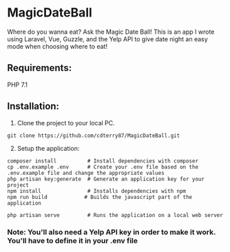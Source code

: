 # MagicDateBall
Where do you wanna eat? Ask the Magic Date Ball!
This is an app I wrote using Laravel, Vue, Guzzle, and the Yelp API to give date night an easy mode when choosing where to eat!

## Requirements:
PHP 7.1

## Installation:
1. Clone the project to your local PC.
```
git clone https://github.com/cdterry87/MagicDateBall.git
```

2. Setup the application:
```
composer install          # Install dependencies with composer
cp .env.example .env      # Create your .env file based on the .env.example file and change the appropriate values
php artisan key:generate  # Generate an application key for your project
npm install               # Installs dependencies with npm
npm run build            # Builds the javascript part of the application

php artisan serve         # Runs the application on a local web server
```

### Note: You'll also need a Yelp API key in order to make it work.  You'll have to define it in your .env file
